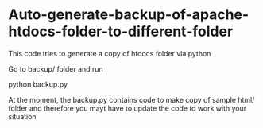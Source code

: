 # Auto-generate-backup-of-apache-htdocs-folder-to-different-folder
This code tries to generate a copy of htdocs folder via python



Go to backup/ folder and run 

python backup.py


At the moment, the backup.py contains code to make copy of sample html/ folder 
and therefore you mayt have to update the code to work with your situation